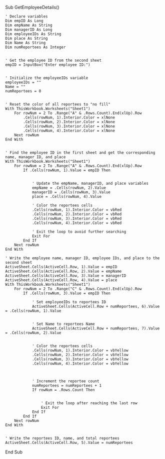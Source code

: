 Sub GetEmployeeDetails()


    ' Declare variables
    Dim empID As Long
    Dim empName As String
    Dim managerID As Long
    Dim employeeIDs As String
    Dim place As String
    Dim Name As String
    Dim numReportees As Integer
    
    
    ' Get the employee ID from the second sheet
    empID = InputBox("Enter employee ID:")
    
    
    ' Initialize the employeeIDs variable
    employeeIDs = ""
    Name = ""
    numReportees = 0
    
    
    ' Reset the color of all reportees to "no fill"
    With ThisWorkbook.Worksheets("Sheet1")
        For rowNum = 2 To .Range("A" & .Rows.Count).End(xlUp).Row
            .Cells(rowNum, 1).Interior.Color = xlNone
            .Cells(rowNum, 2).Interior.Color = xlNone
            .Cells(rowNum, 3).Interior.Color = xlNone
            .Cells(rowNum, 4).Interior.Color = xlNone
        Next rowNum
    End With
    
    
    ' Find the employee ID in the first sheet and get the corresponding name, manager ID, and place
    With ThisWorkbook.Worksheets("Sheet1")
        For rowNum = 2 To .Range("A" & .Rows.Count).End(xlUp).Row
            If .Cells(rowNum, 1).Value = empID Then
            
            
                ' Update the empName, managerID, and place variables
                empName = .Cells(rowNum, 2).Value
                managerID = .Cells(rowNum, 3).Value
                place = .Cells(rowNum, 4).Value
                
                ' Color the reportees cells
                .Cells(rowNum, 1).Interior.Color = vbRed
                .Cells(rowNum, 2).Interior.Color = vbRed
                .Cells(rowNum, 3).Interior.Color = vbRed
                .Cells(rowNum, 4).Interior.Color = vbRed
                
                ' Exit the loop to avoid further searching
                Exit For
            End If
        Next rowNum
    End With
    
    ' Write the employee name, manager ID, employee IDs, and place to the second sheet
    ActiveSheet.Cells(ActiveCell.Row, 1).Value = empID
    ActiveSheet.Cells(ActiveCell.Row, 2).Value = empName
    ActiveSheet.Cells(ActiveCell.Row, 3).Value = managerID
    ActiveSheet.Cells(ActiveCell.Row, 4).Value = place
    With ThisWorkbook.Worksheets("Sheet1")
        For rowNum = 2 To .Range("C" & .Rows.Count).End(xlUp).Row
            If .Cells(rowNum, 3).Value = empID Then
            
                ' Set employeeIDs to reportees ID
                ActiveSheet.Cells(ActiveCell.Row + numReportees, 6).Value = .Cells(rowNum, 1).Value
                
                
                ' Set Name to reportees Name
                ActiveSheet.Cells(ActiveCell.Row + numReportees, 7).Value = .Cells(rowNum, 2).Value
                
                
                ' Color the reportees cells
                .Cells(rowNum, 1).Interior.Color = vbYellow
                .Cells(rowNum, 2).Interior.Color = vbYellow
                .Cells(rowNum, 3).Interior.Color = vbYellow
                .Cells(rowNum, 4).Interior.Color = vbYellow

 
                
                ' Increment the reportee count
                numReportees = numReportees + 1
                If rowNum = .Rows.Count Then
                
                
                    ' Exit the loop after reaching the last row
                    Exit For
                End If
            End If
        Next rowNum
    End With
    
    
    ' Write the reportees ID, name, and total reportees
    ActiveSheet.Cells(ActiveCell.Row, 5).Value = numReportees
End Sub
